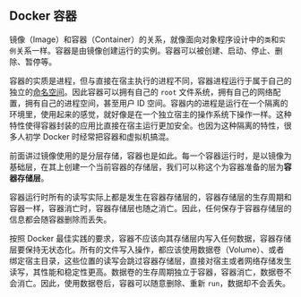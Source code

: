## Docker 容器

镜像（Image）和容器（Container）的关系，就像面向对象程序设计中的`类`和`实例`关系一样。容器是由镜像创建运行的实例。容器可以被创建、启动、停止、删除、暂停等。

容器的实质是进程，但与直接在宿主执行的进程不同，容器进程运行于属于自己的独立的[命名空间](https://en.wikipedia.org/wiki/Linux_namespaces)。因此容器可以拥有自己的 `root` 文件系统，拥有自己的网络配置，拥有自己的进程空间，甚至用户 ID 空间。容器内的进程是运行在一个隔离的环境里，使用起来的感觉，就好像是在一个独立宿主的操作系统下操作一样。这种特性使得容器封装的应用比直接在宿主运行更加安全。也因为这种隔离的特性，很多人初学 Docker 时经常把容器和虚拟机搞混。

前面讲过镜像使用的是分层存储，容器也是如此。每一个容器运行时，是以镜像为基础层，在其上创建一个当前容器的存储层，我们可以称这个为容器准备的层为**容器存储层**。

容器运行时所有的读写实际上都是发生在容器存储层的，容器存储层的生存周期和容器一样，容器消亡时，容器存储层也随之消亡。因此，任何保存于容器存储层的信息都会随容器删除而丢失。

按照 Docker 最佳实践的要求，容器不应该向其存储层内写入任何数据，容器存储层要保持无状态化。所有的文件写入操作，都应该使用数据卷（Volume）、或者绑定宿主目录，这些位置的读写会跳过容器存储层，直接对宿主或者网络存储发生读写，其性能和稳定性更高。数据卷的生存周期独立于容器，容器消亡，数据卷不会消亡。因此，使用数据卷后，容器可以随意删除、重新 `run`，数据却不会丢失。
